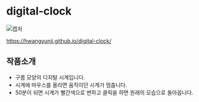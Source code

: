 # digital-clock

![캡처](https://user-images.githubusercontent.com/105402299/175481753-fa54c4cb-7a2e-4586-8e23-5ea3e0b584c8.JPG)

https://hwangyunji.github.io/digital-clock/

## 작품소개
- 구름 모양의 디지털 시계입니다.
- 시계에 마우스를 올리면 움직이던 시계가 멈춥니다.
- 50분이 되면 시계가 빨간색으로 변하고 클릭을 하면 원래의 모습으로 돌아옵니다.
